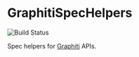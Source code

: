 # GraphitiSpecHelpers

![Build Status](https://travis-ci.org/graphiti-api/graphiti_spec_helpers.svg?branch=master)

Spec helpers for [Graphiti](https://github.com/graphiti-api/graphiti)
APIs.
